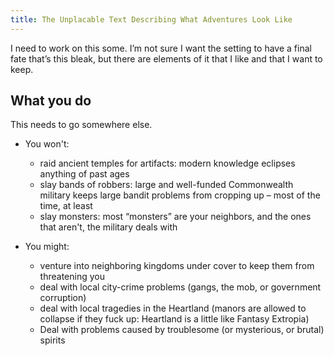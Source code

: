 ```yaml
---
title: The Unplacable Text Describing What Adventures Look Like
---
```


I need to work on this some. I’m not sure I want the setting to have a
final fate that’s this bleak, but there are elements of it that I like
and that I want to keep.

## <span id="anchor-32"></span>What you do

This needs to go somewhere else.

  - You won't:
    
      - raid ancient temples for artifacts: modern knowledge eclipses
        anything of past ages
      - slay bands of robbers: large and well-funded Commonwealth
        military keeps large bandit problems from cropping up – most of
        the time, at least
      - slay monsters: most “monsters” are your neighbors, and the ones
        that aren't, the military deals with

  - You might:
    
      - venture into neighboring kingdoms under cover to keep them from
        threatening you
      - deal with local city-crime problems (gangs, the mob, or
        government corruption)
      - deal with local tragedies in the Heartland (manors are allowed
        to collapse if they fuck up: Heartland is a little like Fantasy
        Extropia)
      - Deal with problems caused by troublesome (or mysterious, or
        brutal) spirits

